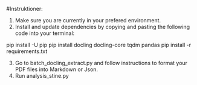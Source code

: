 #Instruktioner:

1. Make sure you are currently in your prefered environment.
2. Install and update dependencies by copying and pasting the following code into your terminal:

pip install -U pip
pip install docling docling-core tqdm pandas
pip install -r requirements.txt


3. Go to batch_docling_extract.py and follow instructions to format your PDF files into Markdown or Json.
4. Run analysis_stine.py 


